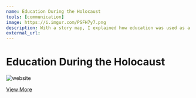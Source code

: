 ```yaml
---
name: Education During the Holocaust
tools: [communication]
image: https://i.imgur.com/PSFH7y7.png
description: With a story map, I explained how education was used as a form of resistance and empowerment for Jews. Being deemed as an important contribution towards Holocaust and genocide education, my project is published on the Honors College website.
external_url: 
---
```

# Education During the Holocaust

![website](https://i.imgur.com/l5WEprj.png)

<p class="text-center">

<a class="btn btn-outline-primary" href="https://honors.oregonstate.edu/hc-407-holocaust-digital-age" target="_blank" role="button">View More</a> 
  
</p>
